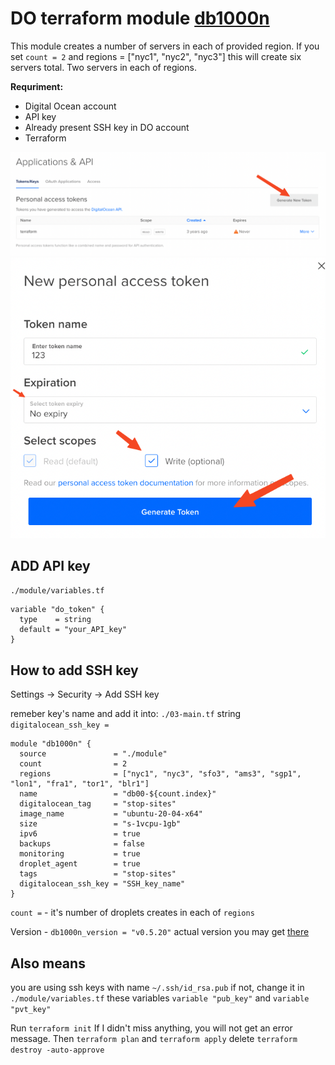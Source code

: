 # DO terraform module [db1000n](https://github.com/Arriven/db1000n)

This module creates a number of servers in each of provided region. If you set `count = 2` and regions = ["nyc1", "nyc2", "nyc3"] this will create six servers total. Two servers in each of regions.

**Requriment:**
- Digital Ocean account
- API key
- Already present SSH key in DO account
- Terraform

![](https://raw.githubusercontent.com/rmalenko/do_terraform/main/img/SCR-20220306-sq0.png)
![](https://raw.githubusercontent.com/rmalenko/do_terraform/main/img/SCR-20220306-sqw.png)

## ADD API key
`./module/variables.tf`

```
variable "do_token" {
  type    = string
  default = "your_API_key"
}
```


## How to add SSH key
Settings -> Security -> Add SSH key

remeber key's name and add it into: `./03-main.tf` string `digitalocean_ssh_key =` 

```
module "db1000n" {
  source               = "./module"
  count                = 2
  regions              = ["nyc1", "nyc3", "sfo3", "ams3", "sgp1", "lon1", "fra1", "tor1", "blr1"]
  name                 = "db00-${count.index}"
  digitalocean_tag     = "stop-sites"
  image_name           = "ubuntu-20-04-x64"
  size                 = "s-1vcpu-1gb"
  ipv6                 = true
  backups              = false
  monitoring           = true
  droplet_agent        = true
  tags                 = "stop-sites"
  digitalocean_ssh_key = "SSH_key_name"
}
```

`count =` - it's number of droplets creates in each of `regions` 

Version - `db1000n_version = "v0.5.20"` actual version you may get [there](https://github.com/Arriven/db1000n/releases)


## Also means 
you are using ssh keys with name `~/.ssh/id_rsa.pub` if not, change it in `./module/variables.tf` these variables `variable "pub_key"` and `variable "pvt_key"`

Run `terraform init` If I didn't miss anything, you will not get an error message.
Then `terraform plan` and `terraform apply`
delete `terraform destroy -auto-approve`
	
